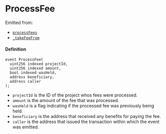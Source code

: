 # ProcessFee

Emitted from:

* [`processFees`](/docs/dev/v2/contracts/or-payment-terminals/or-abstract/jbpayoutredemptionpaymentterminal/write/processfees.md)
* [`_takeFeeFrom`](/docs/dev/v2/contracts/or-payment-terminals/or-abstract/jbpayoutredemptionpaymentterminal/write/-_takefeefrom.md)

#### Definition

```
event ProcessFee(
  uint256 indexed projectId,
  uint256 indexed amount,
  bool indexed wasHeld,
  address beneficiary,
  address caller
);
```

* `projectId` is the ID of the project whos fees were processed.
* `amount` is the amount of the fee that was processed.
* `wasHeld` is a flag indicating if the processed fee was previously being held.
* `beneficiary` is the address that received any benefits for paying the fee.
* `caller` is the address that issued the transaction within which the event was emitted.
